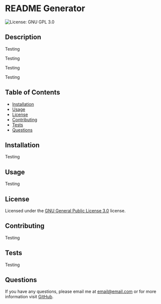 # README Generator

  ![License: GNU GPL 3.0](https://img.shields.io/badge/License-GNU_GPL_3.0-yellow.svg)

## Description

Testing  

Testing 

Testing 

Testing

## Table of Contents

- [Installation](#installation)
- [Usage](#usage)
- [License](#license)
- [Contributing](#contributing)
- [Tests](#tests)
- [Questions](#questions)

## Installation

Testing

## Usage

Testing

## License

Licensed under the [GNU General Public License 3.0](https://opensource.org/license/gpl-3-0) license.

## Contributing

Testing

## Tests

Testing

## Questions

If you have any questions, please email me at email@email.com or for more information visit [GitHub](https://github.com/HospitalGiftShop/).
